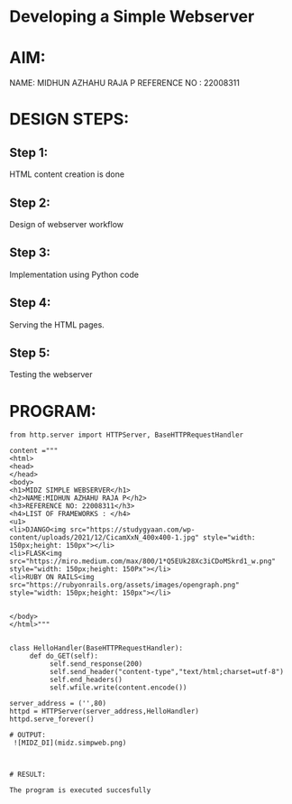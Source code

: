 # Developing a Simple Webserver

# AIM:

NAME: MIDHUN AZHAHU RAJA P
REFERENCE NO : 22008311
# DESIGN STEPS:

## Step 1:

HTML content creation is done

## Step 2:

Design of webserver workflow

## Step 3:

Implementation using Python code

## Step 4:

Serving the HTML pages.

## Step 5:

Testing the webserver

# PROGRAM:
```
from http.server import HTTPServer, BaseHTTPRequestHandler

content ="""
<html>
<head>
</head>
<body>
<h1>MIDZ SIMPLE WEBSERVER</h1>
<h2>NAME:MIDHUN AZHAHU RAJA P</h2>
<h3>REFERENCE NO: 22008311</h3>
<h4>LIST OF FRAMEWORKS : </h4>
<u1>
<li>DJANGO<img src="https://studygyaan.com/wp-content/uploads/2021/12/CicamXxN_400x400-1.jpg" style="width: 150px;height: 150px"></li>
<li>FLASK<img src="https://miro.medium.com/max/800/1*Q5EUk28Xc3iCDoMSkrd1_w.png" style="width: 150px;height: 150Px"></li>
<li>RUBY ON RAILS<img src="https://rubyonrails.org/assets/images/opengraph.png" style="width: 150px;height: 150px"></li>


</body>
</html>"""


class HelloHandler(BaseHTTPRequestHandler):  
     def do_GET(self):
          self.send_response(200)
          self.send_header("content-type","text/html;charset=utf-8")
          self.end_headers()
          self.wfile.write(content.encode())

server_address = ('',80)
httpd = HTTPServer(server_address,HelloHandler)
httpd.serve_forever()

# OUTPUT:
 ![MIDZ_DI](midz.simpweb.png)



# RESULT:

The program is executed succesfully
